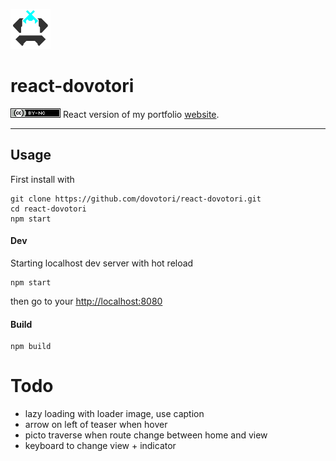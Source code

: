 ![Dovotori](./assets/app/vignette.png)
# react-dovotori
[![License](./assets/app/CClicense80x15.png)](https://creativecommons.org/licenses/by-sa/3.0/)
React version of my portfolio [website](https://dovotori.fr.nf).

---

## Usage

First install with

```shell
git clone https://github.com/dovotori/react-dovotori.git
cd react-dovotori
npm start
```
#### Dev
Starting localhost dev server with hot reload

```shell
npm start
```

then go to your <http://localhost:8080>

#### Build

```shell
npm build
```

# Todo
* lazy loading with loader image, use caption
* arrow on left of teaser when hover
* picto traverse when route change between home and view
* keyboard to change view + indicator